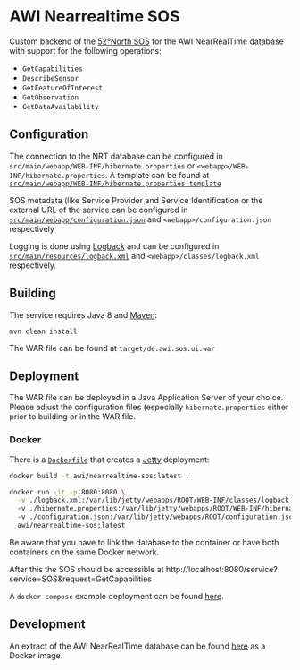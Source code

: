 # AWI Nearrealtime SOS

Custom backend of the [52°North SOS](https://github.com/52North/SOS) for the AWI NearRealTime database with support for the following operations:
* `GetCapabilities`
* `DescribeSensor`
* `GetFeatureOfInterest`
* `GetObservation`
* `GetDataAvailability`

## Configuration

The connection to the NRT database can be configured in `src/main/webapp/WEB-INF/hibernate.properties` or `<webapp>/WEB-INF/hibernate.properties`. A template can be found at [`src/main/webapp/WEB-INF/hibernate.properties.template`](https://github.com/52North/awi-nearrealtime-sos/blob/master/src/main/webapp/WEB-INF/hibernate.properties.example)

SOS metadata (like Service Provider and Service Identification or the external URL of the service can be configured in [`src/main/webapp/configuration.json`](https://github.com/52North/awi-nearrealtime-sos/blob/master/src/main/webapp/configuration.json) and `<webapp>/configuration.json` respectively

Logging is done using [Logback](https://logback.qos.ch/) and can be configured in [`src/main/resources/logback.xml`](https://github.com/52North/awi-nearrealtime-sos/blob/master/src/main/resources/logback.xml) and `<webapp>/classes/logback.xml` respectively.

## Building

The service requires Java 8 and [Maven](https://maven.apache.org/):

```
mvn clean install
```

The WAR file can be found at `target/de.awi.sos.ui.war`


## Deployment

The WAR file can be deployed in a Java Application Server of your choice. Please adjust the configuration files (especially `hibernate.properties` either prior to building or in the WAR file.

### Docker

There is a [`Dockerfile`](https://github.com/52North/awi-nearrealtime-sos/blob/master/Dockerfile) that creates a [Jetty](https://www.eclipse.org/jetty/) deployment:

```sh
docker build -t awi/nearrealtime-sos:latest .
```

```sh
docker run -it -p 8080:8080 \
  -v ./logback.xml:/var/lib/jetty/webapps/ROOT/WEB-INF/classes/logback.xml:ro
  -v ./hibernate.properties:/var/lib/jetty/webapps/ROOT/WEB-INF/hibernate.properties:ro
  -v ./configuration.json:/var/lib/jetty/webapps/ROOT/configuration.json:ro
  awi/nearrealtime-sos:latest
```

Be aware that you have to link the database to the container or have both containers on the same Docker network.

After this the SOS should be accessible at http://localhost:8080/service?service=SOS&request=GetCapabilities

A `docker-compose` example deployment can be found [here](https://github.com/52North/awi-nearrealtime).

## Development

An extract of the AWI NearRealTime database can be found [here](https://github.com/52North/awi-nearrealtime-example-db) as a Docker image.
